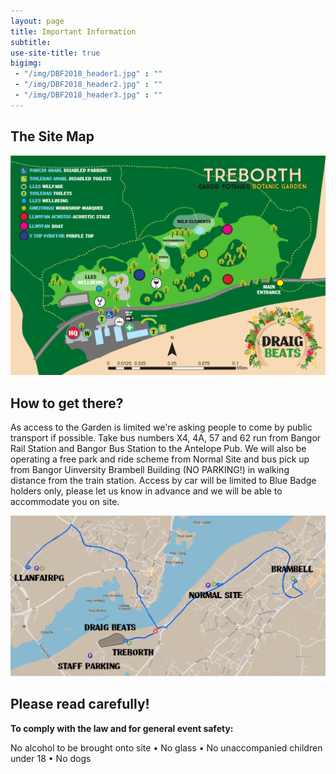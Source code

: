 ```yaml
---
layout: page
title: Important Information
subtitle: 
use-site-title: true
bigimg:
 - "/img/DBF2018_header1.jpg" : ""
 - "/img/DBF2018_header2.jpg" : ""
 - "/img/DBF2018_header3.jpg" : ""
---
```


## The Site Map

![The site map](/img/Draig%20Beats%202022%20Site%20Map.png)

## How to get there?

As access to the Garden is limited we're asking people to come by public transport if possible. Take bus numbers X4, 4A, 57 and 62 run from Bangor Rail Station and Bangor Bus Station to the Antelope Pub. We will also be operating a free park and ride scheme from Normal Site and bus pick up from Bangor Uinversity Brambell Building (NO PARKING!) in walking distance from the train station. Access by car will be limited to Blue Badge holders only, please let us know in advance and we will be able to accommodate you on site.

![Bus_Route_and_Parking}](/img/Draig%20Beats%202022%20Parking%20and%20Bus%20Routes.png)

## Please read carefully!

**To comply with the law and for general event safety:**

No alcohol to be brought onto site • No glass • No unaccompanied children under 18 • No dogs
